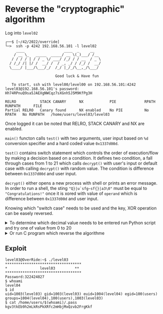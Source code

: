 # Reverse the "cryptographic" algorithm

Log into `level02`
```shell
┌──$ [~/42/2022/override]
└─>  ssh -p 4242 192.168.56.101 -l level02
     ____                  ____  _     __   
    / __ \_   _____  _____/ __ \(_)___/ /__ 
   / / / / | / / _ \/ ___/ /_/ / / __  / _ \
  / /_/ /| |/ /  __/ /  / _, _/ / /_/ /  __/
  \____/ |___/\___/_/  /_/ |_/_/\__,_/\___/ 

                       Good luck & Have fun

   To start, ssh with level00/level00 on 192.168.56.101:4242
level03@192.168.56.101's password: Hh74RPnuQ9sa5JAEXgNWCqz7sXGnh5J5M9KfPg3H

RELRO           STACK CANARY      NX            PIE             RPATH      RUNPATH      FILE
Partial RELRO   Canary found      NX enabled    No PIE          No RPATH   No RUNPATH   /home/users/level03/level03
```
Once logged it can be noted that RELRO, STACK CANARY and NX are enabled.

`main()` functon calls `test()` with two arguments, user input based on `%d` conversion specifier and a hard coded value `0x1337d00d`.

`test()` contains switch statement which controls the order of execution/flow by making a decision based on a condition. It defines two condition, a fall through cases from 1 to 21 which calls `decrypt()` with user's input or default case with calling `decrypt()` with random value. The condition is difference between `0x1337d00d` and user input.

`decrypt()` either opens a new process with shell or prints an error message. In order to run a shell, the sting ``"Q}|u`sfg~sf{}|a3\0"`` must be equal to `"Congratulations!"` once it is xored with value of `operand` which is difference between `0x1337d00d` and user input.

Knowing which "switch case" needs to be used and the key, XOR operation can be easely reversed.

<details>
<summary>To determine which decimal value needs to be entered run Python script and try one of value from 0 to 20</summary>

```python
level03@OverRide:~$ python
Python 2.7.3 (default, Jun 22 2015, 19:33:41)
[GCC 4.6.3] on linux2
Type "help", "copyright", "credits" or "license" for more information.
>>> for i in range(0x0, 0x15):
...     print("%2d %d" % (i, 0x1337d00d-i))
... 
 0 322424845
 1 322424844
 2 322424843
 3 322424842
 4 322424841
 5 322424840
 6 322424839
 7 322424838
 8 322424837
 9 322424836
10 322424835
11 322424834
12 322424833
13 322424832
14 322424831
15 322424830
16 322424829
17 322424828
18 322424827 *
19 322424826
20 322424825
```
</details>

<details>
<summary>Or run C program which reverse the algorithme</summary>

```c
#include <stdio.h>
#include <string.h>

int main(void)
{
  int i;
  int j;
  char str[] = "Q}|u`sfg~sf{}|a3\0";
  int len = strlen(str);

  for (j = 0; j <= 20; j++)
  {
    char  buff[20] = {0};
    for (i = 0; i < len; i++)
      buff[i] = j ^ str[i];
    printf("%2d %s\n", j, buff);
  }
}
```
```shell
level03@OverRide:/tmp$ gcc main.c && ./a.out
0 Q}|u`sfg~sf{}|a3
1 P|}targfrgz|}`2
2 S~wbqde|qdy~c1
3 R~vcped}pex~b0
4 Uyxqdwbczwbyxe7
5 Txypevcb{vc~xyd6
6 W{zsfu`axu`}{zg5
7 Vz{rgta`yta|z{f4
8 Yut}h{nov{nsuti;
9 Xtu|izonwzortuh:
10 [wvjylmtylqwvk9
11 Zvw~kxmluxmpvwj8
12 ]qpyljkrjwqpm?
13 \pqxm~kjs~kvpql>
14 _sr{n}hip}husro=
15 ^rszo|ihq|itrsn<
16 Amlepcvwncvkmlq#
17 @lmdqbwvobwjlmp"
18 Congratulations!
19 Bnofs`utm`uhnor
20 Eihatgrsjgroihu'
```
</details>

## Exploit
```shell
level03@OverRide:~$ ./level03
***********************************
*               level03         **
***********************************
Password:322424827
$ whoami
level04
$ id
uid=1003(level03) gid=1003(level03) euid=1004(level04) egid=100(users) groups=1004(level04),100(users),1003(level03)
$ cat /home/users/$(whoami)/.pass
kgv3tkEb9h2mLkRsPkXRfc2mHbjMxQzvb2FrgKkf
```

